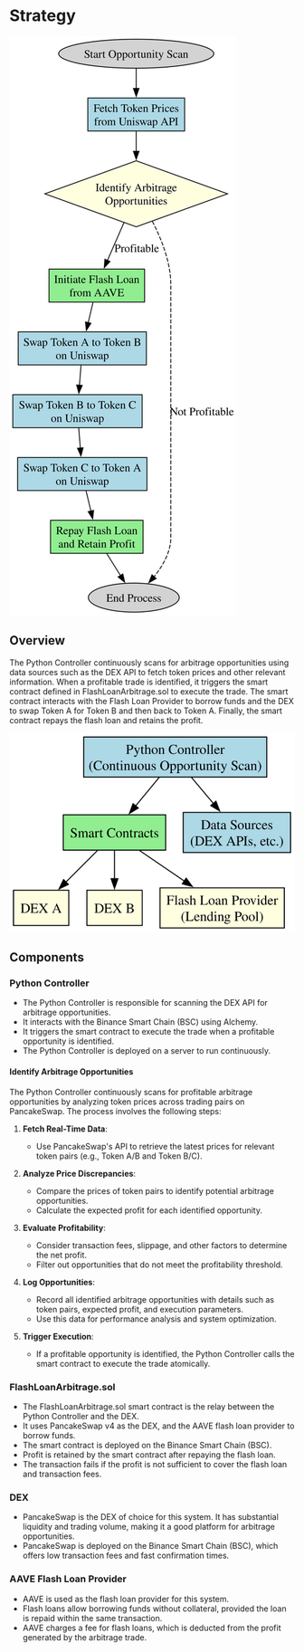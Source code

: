 # Strategy

![Strategy Overview Diagram](diagrams/strategy_overview.digraph.svg)

## Overview

The Python Controller continuously scans for arbitrage opportunities using data sources such as the DEX API to fetch token prices and other relevant information. When a profitable trade is identified, it triggers the smart contract defined in FlashLoanArbitrage.sol to execute the trade. The smart contract interacts with the Flash Loan Provider to borrow funds and the DEX to swap Token A for Token B and then back to Token A. Finally, the smart contract repays the flash loan and retains the profit.

![System Overview Diagram](diagrams/system_overview.digraph.svg)

## Components

### Python Controller

* The Python Controller is responsible for scanning the DEX API for arbitrage opportunities.
* It interacts with the Binance Smart Chain (BSC) using Alchemy.
* It triggers the smart contract to execute the trade when a profitable opportunity is identified.
* The Python Controller is deployed on a server to run continuously.

#### Identify Arbitrage Opportunities

The Python Controller continuously scans for profitable arbitrage opportunities by analyzing token prices across trading pairs on PancakeSwap. The process involves the following steps:

1. **Fetch Real-Time Data**:
   - Use PancakeSwap's API to retrieve the latest prices for relevant token pairs (e.g., Token A/B and Token B/C).

2. **Analyze Price Discrepancies**:
   - Compare the prices of token pairs to identify potential arbitrage opportunities.
   - Calculate the expected profit for each identified opportunity.

3. **Evaluate Profitability**:
   - Consider transaction fees, slippage, and other factors to determine the net profit.
   - Filter out opportunities that do not meet the profitability threshold.

4. **Log Opportunities**:
   - Record all identified arbitrage opportunities with details such as token pairs, expected profit, and execution parameters.
   - Use this data for performance analysis and system optimization.

5. **Trigger Execution**:
   - If a profitable opportunity is identified, the Python Controller calls the smart contract to execute the trade atomically.

### FlashLoanArbitrage.sol

* The FlashLoanArbitrage.sol smart contract is the relay between the Python Controller and the DEX.
* It uses PancakeSwap v4 as the DEX, and the AAVE flash loan provider to borrow funds.
* The smart contract is deployed on the Binance Smart Chain (BSC).
* Profit is retained by the smart contract after repaying the flash loan.
* The transaction fails if the profit is not sufficient to cover the flash loan and transaction fees.

### DEX

* PancakeSwap is the DEX of choice for this system. It has substantial liquidity and trading volume, making it a good platform for arbitrage opportunities.
* PancakeSwap is deployed on the Binance Smart Chain (BSC), which offers low transaction fees and fast confirmation times.

### AAVE Flash Loan Provider

* AAVE is used as the flash loan provider for this system.
* Flash loans allow borrowing funds without collateral, provided the loan is repaid within the same transaction.
* AAVE charges a fee for flash loans, which is deducted from the profit generated by the arbitrage trade.